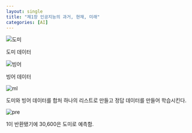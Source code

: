 ```yaml
---
layout: single
title: "제1장 인공지능의 과거, 현재, 미래"
categories: [AI]
---
```



![도미](https://github.com/hyunchan123/hyunchan123.github.io/assets/48408195/3286f6d0-eb0f-4d29-97ad-d9b5f1f63a8a)

도미 데이터

![빙어](https://github.com/hyunchan123/hyunchan123.github.io/assets/48408195/23497eda-e4f7-42fb-96ce-2bba2f78591a)

빙어 데이터

![ml](https://github.com/hyunchan123/hyunchan123.github.io/assets/48408195/f95ff7dd-ca22-4991-bdfa-35e819ee0242)

도미와 빙어 데이터를 합처 하나의 리스트로 만들고 정답 데이터를 만들어 학습시킨다.

![pre](https://github.com/hyunchan123/hyunchan123.github.io/assets/48408195/a947980b-febf-463e-bb3c-49699d08a1c2)

1이 반환됐기에 30,600은 도미로 예측함.
